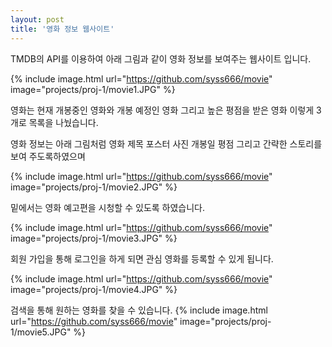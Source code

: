 ```yaml
---
layout: post
title: '영화 정보 웹사이트'
---
```


TMDB의 API를 이용하여 아래 그림과 같이 영화 정보를 보여주는 웹사이트 입니다.

{% include image.html url="https://github.com/syss666/movie" image="projects/proj-1/movie1.JPG" %}

영화는 현재 개봉중인 영화와 개봉 예정인 영화 그리고 높은 평점을 받은 영화 이렇게 3개로 목록을 나눴습니다. 

영화 정보는 아래 그림처럼 영화 제목 포스터 사진 개봉일 평점 그리고 간략한 스토리를 보여 주도록하였으며 

{% include image.html url="https://github.com/syss666/movie" image="projects/proj-1/movie2.JPG" %}

밑에서는 영화 예고편을 시청할 수 있도록 하였습니다.

{% include image.html url="https://github.com/syss666/movie" image="projects/proj-1/movie3.JPG" %}

회원 가입을 통해 로그인을 하게 되면 관심 영화를 등록할 수 있게 됩니다.

{% include image.html url="https://github.com/syss666/movie" image="projects/proj-1/movie4.JPG" %}

검색을 통해 원하는 영화를 찾을 수 있습니다. 
{% include image.html url="https://github.com/syss666/movie" image="projects/proj-1/movie5.JPG" %}